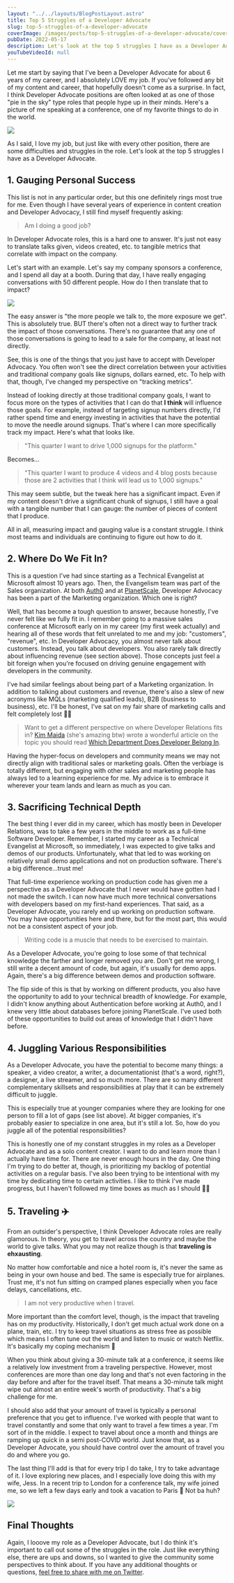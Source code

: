```yaml
---
layout: "../../layouts/BlogPostLayout.astro"
title: Top 5 Struggles of a Developer Advocate
slug: top-5-struggles-of-a-developer-advocate
coverImage: /images/posts/top-5-struggles-of-a-developer-advocate/cover.png
pubDate: 2022-05-17
description: Let's look at the top 5 struggles I have as a Developer Advocate.
youTubeVideoId: null
---
```


Let me start by saying that I've been a Developer Advocate for about 6 years of my career, and I absolutely LOVE my job. If you've followed any bit of my content and career, that hopefully doesn't come as a surprise. In fact, I think Developer Advocate positions are often looked at as one of those "pie in the sky" type roles that people hype up in their minds. Here's a picture of me speaking at a conference, one of my favorite things to do in the world.

![](/images/posts/top-5-struggles-of-a-developer-advocate/1.png)

As I said, I love my job, but just like with every other position, there are some difficulties and struggles in the role. Let's look at the top 5 struggles I have as a Developer Advocate.

## 1\. Gauging Personal Success

This list is not in any particular order, but this one definitely rings most true for me. Even though I have several years of experience in content creation and Developer Advocacy, I still find myself frequently asking:

> Am I doing a good job?

In Developer Advocate roles, this is a hard one to answer. It's just not easy to translate talks given, videos created, etc. to tangible metrics that correlate with impact on the company.

Let's start with an example. Let's say my company sponsors a conference, and I spend all day at a booth. During that day, I have really engaging conversations with 50 different people. How do I then translate that to impact?

![](/images/posts/top-5-struggles-of-a-developer-advocate/2.png)

The easy answer is "the more people we talk to, the more exposure we get". This is absolutely true. BUT there's often not a direct way to further track the impact of those conversations. There's no guarantee that any one of those conversations is going to lead to a sale for the company, at least not directly.

See, this is one of the things that you just have to accept with Developer Advocacy. You often won't see the direct correlation between your activities and traditional company goals like signups, dollars earned, etc. To help with that, though, I've changed my perspective on "tracking metrics".

Instead of looking directly at those traditional company goals, I want to focus more on the types of activities that I can do that **I think** will influence those goals. For example, instead of targeting signup numbers directly, I'd rather spend time and energy investing in activities that have the potential to move the needle around signups. That's where I can more specifically track my impact. Here's what that looks like.

> "This quarter I want to drive 1,000 signups for the platform."

Becomes...

> "This quarter I want to produce 4 videos and 4 blog posts because those are 2 activities that I think will lead us to 1,000 signups."

This may seem subtle, but the tweak here has a significant impact. Even if my content doesn't drive a significant chunk of signups, I still have a goal with a tangible number that I can gauge: the number of pieces of content that I produce.

All in all, measuring impact and gauging value is a constant struggle. I think most teams and individuals are continuing to figure out how to do it.

## 2\. Where Do We Fit In?

This is a question I've had since starting as a Technical Evangelist at Microsoft almost 10 years ago. Then, the Evangelism team was part of the Sales organization. At both [Auth0](https://auth0.com/) and at [PlanetScale](https://planetscale.com/), Developer Advocacy has been a part of the Marketing organization. Which one is right?

Well, that has become a tough question to answer, because honestly, I've never felt like we fully fit in. I remember going to a massive sales conference at Microsoft early on in my career (my first week actually) and hearing all of these words that felt unrelated to me and my job: "customers", "revenue", etc. In Developer Advocacy, you almost never talk about customers. Instead, you talk about developers. You also rarely talk directly about influencing revenue (see section above). Those concepts just feel a bit foreign when you're focused on driving genuine engagement with developers in the community.

I've had similar feelings about being part of a Marketing organization. In addition to talking about customers and revenue, there's also a slew of new acronyms like MQLs (marketing qualified leads), B2B (business to business), etc. I'll be honest, I've sat on my fair share of marketing calls and felt completely lost 🤷‍♂️

> Want to get a different perspective on where Developer Relations fits in? [Kim Maida](https://twitter.com/KimMaida) (she's amazing btw) wrote a wonderful article on the topic you should read [Which Department Does Developer Belong In](https://dev.to/kimmaida/which-department-does-devrel-belong-in-3om).

Having the hyper-focus on developers and community means we may not directly align with traditional sales or marketing goals. Often the verbiage is totally different, but engaging with other sales and marketing people has always led to a learning experience for me. My advice is to embrace it wherever your team lands and learn as much as you can.

## 3\. Sacrificing Technical Depth

The best thing I ever did in my career, which has mostly been in Developer Relations, was to take a few years in the middle to work as a full-time Software Developer. Remember, I started my career as a Technical Evangelist at Microsoft, so immediately, I was expected to give talks and demos of our products. Unfortunately, what that led to was working on relatively small demo applications and not on production software. There's a big difference...trust me!

That full-time experience working on production code has given me a perspective as a Developer Advocate that I never would have gotten had I not made the switch. I can now have much more technical conversations with developers based on my first-hand experiences. That said, as a Developer Advocate, you rarely end up working on production software. You may have opportunities here and there, but for the most part, this would not be a consistent aspect of your job.

> Writing code is a muscle that needs to be exercised to maintain.

As a Developer Advocate, you're going to lose some of that technical knowledge the farther and longer removed you are. Don't get me wrong, I still write a decent amount of code, but again, it's usually for demo apps. Again, there's a big difference between demos and production software.

The flip side of this is that by working on different products, you also have the opportunity to add to your technical breadth of knowledge. For example, I didn't know anything about Authentication before working at Auth0, and I knew very little about databases before joining PlanetScale. I've used both of these opportunities to build out areas of knowledge that I didn't have before.

## 4\. Juggling Various Responsibilities

As a Developer Advocate, you have the potential to become many things: a speaker, a video creator, a writer, a documentationist (that's a word, right?), a designer, a live streamer, and so much more. There are so many different complementary skillsets and responsibilities at play that it can be extremely difficult to juggle.

This is especially true at younger companies where they are looking for one person to fill a lot of gaps (see list above). At bigger companies, it's probably easier to specialize in one area, but it's still a lot. So, how do you juggle all of the potential responsibilities?

This is honestly one of my constant struggles in my roles as a Developer Advocate and as a solo content creator. I want to do and learn more than I actually have time for. There are never enough hours in the day. One thing I'm trying to do better at, though, is prioritizing my backlog of potential activities on a regular basis. I've also been trying to be intentional with my time by dedicating time to certain activities. I like to think I've made progress, but I haven't followed my time boxes as much as I should 🤷‍♂️

## 5\. Traveling ✈️

From an outsider's perspective, I think Developer Advocate roles are really glamorous. In theory, you get to travel across the country and maybe the world to give talks. What you may not realize though is that **traveling is ehxausting**.

No matter how comfortable and nice a hotel room is, it's never the same as being in your own house and bed. The same is especially true for airplanes. Trust me, it's not fun sitting on cramped planes especially when you face delays, cancellations, etc.

> I am not very productive when I travel.

More important than the comfort level, though, is the impact that traveling has on my productivity. Historically, I don't get much actual work done on a plane, train, etc. I try to keep travel situations as stress free as possible which means I often tune out the world and listen to music or watch Netflix. It's basically my coping mechanism 🥰

When you think about giving a 30-minute talk at a conference, it seems like a relatively low investment from a traveling perspective. However, most conferences are more than one day long and that's not even factoring in the day before and after for the travel itself. That means a 30-minute talk might wipe out almost an entire week's worth of productivity. That's a big challenge for me.

I should also add that your amount of travel is typically a personal preference that you get to influence. I've worked with people that want to travel constantly and some that only want to travel a few times a year. I'm sort of in the middle. I expect to travel about once a month and things are ramping up quick in a semi post-COVID world. Just know that, as a Developer Advocate, you should have control over the amount of travel you do and where you go.

The last thing I'll add is that for every trip I do take, I try to take advantage of it. I love exploring new places, and I especially love doing this with my wife, Jess. In a recent trip to London for a conference talk, my wife joined me, so we left a few days early and took a vacation to Paris 🥰 Not ba huh?

![](/images/posts/top-5-struggles-of-a-developer-advocate/3.jpeg)

## Final Thoughts

Again, I looove my role as a Developer Advocate, but I do think it's important to call out some of the struggles in the role. Just like everything else, there are ups and downs, so I wanted to give the community some perspectives to think about. If you have any additional thoughts or questions, [feel free to share with me on Twitter](https://twitter.com/jamesqquick).
